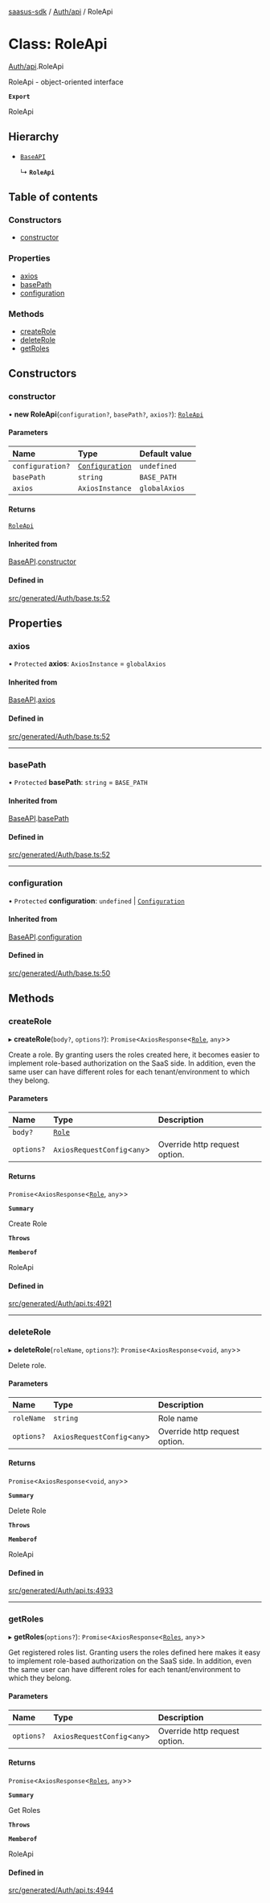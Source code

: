 [saasus-sdk](../README.md) / [Auth/api](../modules/Auth_api.md) / RoleApi

# Class: RoleApi

[Auth/api](../modules/Auth_api.md).RoleApi

RoleApi - object-oriented interface

**`Export`**

RoleApi

## Hierarchy

- [`BaseAPI`](Auth_base.BaseAPI.md)

  ↳ **`RoleApi`**

## Table of contents

### Constructors

- [constructor](Auth_api.RoleApi.md#constructor)

### Properties

- [axios](Auth_api.RoleApi.md#axios)
- [basePath](Auth_api.RoleApi.md#basepath)
- [configuration](Auth_api.RoleApi.md#configuration)

### Methods

- [createRole](Auth_api.RoleApi.md#createrole)
- [deleteRole](Auth_api.RoleApi.md#deleterole)
- [getRoles](Auth_api.RoleApi.md#getroles)

## Constructors

### constructor

• **new RoleApi**(`configuration?`, `basePath?`, `axios?`): [`RoleApi`](Auth_api.RoleApi.md)

#### Parameters

| Name | Type | Default value |
| :------ | :------ | :------ |
| `configuration?` | [`Configuration`](Auth_configuration.Configuration.md) | `undefined` |
| `basePath` | `string` | `BASE_PATH` |
| `axios` | `AxiosInstance` | `globalAxios` |

#### Returns

[`RoleApi`](Auth_api.RoleApi.md)

#### Inherited from

[BaseAPI](Auth_base.BaseAPI.md).[constructor](Auth_base.BaseAPI.md#constructor)

#### Defined in

[src/generated/Auth/base.ts:52](https://github.com/saasus-platform/saasus-sdk-javascript/blob/c6c266c/src/generated/Auth/base.ts#L52)

## Properties

### axios

• `Protected` **axios**: `AxiosInstance` = `globalAxios`

#### Inherited from

[BaseAPI](Auth_base.BaseAPI.md).[axios](Auth_base.BaseAPI.md#axios)

#### Defined in

[src/generated/Auth/base.ts:52](https://github.com/saasus-platform/saasus-sdk-javascript/blob/c6c266c/src/generated/Auth/base.ts#L52)

___

### basePath

• `Protected` **basePath**: `string` = `BASE_PATH`

#### Inherited from

[BaseAPI](Auth_base.BaseAPI.md).[basePath](Auth_base.BaseAPI.md#basepath)

#### Defined in

[src/generated/Auth/base.ts:52](https://github.com/saasus-platform/saasus-sdk-javascript/blob/c6c266c/src/generated/Auth/base.ts#L52)

___

### configuration

• `Protected` **configuration**: `undefined` \| [`Configuration`](Auth_configuration.Configuration.md)

#### Inherited from

[BaseAPI](Auth_base.BaseAPI.md).[configuration](Auth_base.BaseAPI.md#configuration)

#### Defined in

[src/generated/Auth/base.ts:50](https://github.com/saasus-platform/saasus-sdk-javascript/blob/c6c266c/src/generated/Auth/base.ts#L50)

## Methods

### createRole

▸ **createRole**(`body?`, `options?`): `Promise`\<`AxiosResponse`\<[`Role`](../interfaces/Auth_api.Role.md), `any`\>\>

Create a role. By granting users the roles created here, it becomes easier to implement role-based authorization on the SaaS side. In addition, even the same user can have different roles for each tenant/environment to which they belong.

#### Parameters

| Name | Type | Description |
| :------ | :------ | :------ |
| `body?` | [`Role`](../interfaces/Auth_api.Role.md) |  |
| `options?` | `AxiosRequestConfig`\<`any`\> | Override http request option. |

#### Returns

`Promise`\<`AxiosResponse`\<[`Role`](../interfaces/Auth_api.Role.md), `any`\>\>

**`Summary`**

Create Role

**`Throws`**

**`Memberof`**

RoleApi

#### Defined in

[src/generated/Auth/api.ts:4921](https://github.com/saasus-platform/saasus-sdk-javascript/blob/c6c266c/src/generated/Auth/api.ts#L4921)

___

### deleteRole

▸ **deleteRole**(`roleName`, `options?`): `Promise`\<`AxiosResponse`\<`void`, `any`\>\>

Delete role.

#### Parameters

| Name | Type | Description |
| :------ | :------ | :------ |
| `roleName` | `string` | Role name |
| `options?` | `AxiosRequestConfig`\<`any`\> | Override http request option. |

#### Returns

`Promise`\<`AxiosResponse`\<`void`, `any`\>\>

**`Summary`**

Delete Role

**`Throws`**

**`Memberof`**

RoleApi

#### Defined in

[src/generated/Auth/api.ts:4933](https://github.com/saasus-platform/saasus-sdk-javascript/blob/c6c266c/src/generated/Auth/api.ts#L4933)

___

### getRoles

▸ **getRoles**(`options?`): `Promise`\<`AxiosResponse`\<[`Roles`](../interfaces/Auth_api.Roles.md), `any`\>\>

Get registered roles list. Granting users the roles defined here makes it easy to implement role-based authorization on the SaaS side. In addition, even the same user can have different roles for each tenant/environment to which they belong.

#### Parameters

| Name | Type | Description |
| :------ | :------ | :------ |
| `options?` | `AxiosRequestConfig`\<`any`\> | Override http request option. |

#### Returns

`Promise`\<`AxiosResponse`\<[`Roles`](../interfaces/Auth_api.Roles.md), `any`\>\>

**`Summary`**

Get Roles

**`Throws`**

**`Memberof`**

RoleApi

#### Defined in

[src/generated/Auth/api.ts:4944](https://github.com/saasus-platform/saasus-sdk-javascript/blob/c6c266c/src/generated/Auth/api.ts#L4944)
